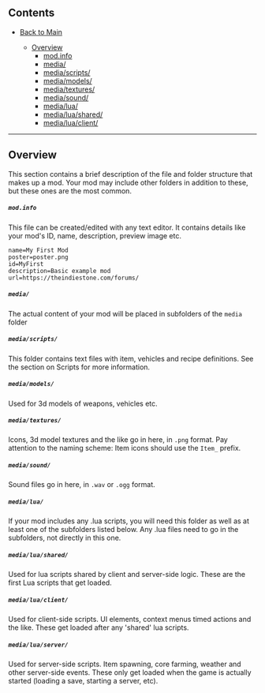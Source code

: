 ## Contents
* [Back to Main](../../..)

  * [Overview](#overview)
    * [mod.info](#modinfo)
    * [media/](#media)
    * [media/scripts/](#mediascripts)
    * [media/models/](#mediamodels)
    * [media/textures/](#mediatextures)
    * [media/sound/](#mediasound)
    * [media/lua/](#medialua)
    * [media/lua/shared/](#medialuashared)
    * [media/lua/client/](#medialuaclient)

----------------------------------------
## Overview
This section contains a brief description of the file and folder structure that makes up a mod. Your mod may include other folders in addition to these, but these ones are the most common.

##### ```mod.info```
This file can be created/edited with any text editor. It contains details like your mod's ID, name, description, preview image etc.
```
name=My First Mod
poster=poster.png
id=MyFirst
description=Basic example mod
url=https://theindiestone.com/forums/
```

##### ```media/```
The actual content of your mod will be placed in subfolders of the `media` folder

##### ```media/scripts/```
This folder contains text files with item, vehicles and recipe definitions. See the section on Scripts for more information.

##### ```media/models/```
Used for 3d models of weapons, vehicles etc.

##### ```media/textures/```
Icons, 3d model textures and the like go in here, in `.png` format. Pay attention to the naming scheme: Item icons should use the `Item_` prefix.

##### ```media/sound/```
Sound files go in here, in `.wav` or `.ogg` format.

##### ```media/lua/```
If your mod includes any .lua scripts, you will need this folder as well as at least one of the subfolders listed below. Any .lua files need to go in the subfolders, not directly in this one.

##### ```media/lua/shared/```
Used for lua scripts shared by client and server-side logic. These are the first Lua scripts that get loaded.

##### ```media/lua/client/```
Used for client-side scripts. UI elements, context menus timed actions and the like. These get loaded after any 'shared' lua scripts.

##### ```media/lua/server/```
Used for server-side scripts. Item spawning, core farming, weather and other server-side events. These only get loaded when the game is actually started (loading a save, starting a server, etc).

